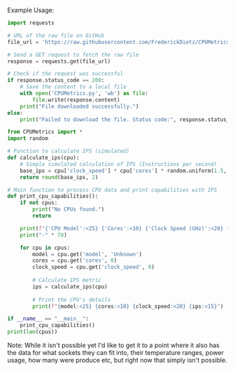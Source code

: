 Example Usage:


```py
import requests

# URL of the raw file on GitHub
file_url = 'https://raw.githubusercontent.com/FrederickDietz/CPUMetrics/main/CPUMetrics.py'

# Send a GET request to fetch the raw file
response = requests.get(file_url)

# Check if the request was successful
if response.status_code == 200:
    # Save the content to a local file
    with open('CPUMetrics.py', 'wb') as file:
        file.write(response.content)
    print("File downloaded successfully.")
else:
    print("Failed to download the file. Status code:", response.status_code)

from CPUMetrics import *
import random

# Function to calculate IPS (simulated)
def calculate_ips(cpu):
    # Simple simulated calculation of IPS (Instructions per second)
    base_ips = cpu['clock_speed'] * cpu['cores'] * random.uniform(1.5, 3.0)
    return round(base_ips, 2)

# Main function to process CPU data and print capabilities with IPS
def print_cpu_capabilities():
    if not cpus:
        print("No CPUs found.")
        return

    print(f"{'CPU Model':<25} {'Cores':<10} {'Clock Speed (GHz)':<20} {'IPS Metric':<15}")
    print("-" * 70)

    for cpu in cpus:
        model = cpu.get('model', 'Unknown')
        cores = cpu.get('cores', 0)
        clock_speed = cpu.get('clock_speed', 0)
        
        # Calculate IPS metric
        ips = calculate_ips(cpu)
        
        # Print the CPU's details
        print(f"{model:<25} {cores:<10} {clock_speed:<20} {ips:<15}")

if __name__ == "__main__":
    print_cpu_capabilities()
print(len(cpus))
```

Note:
While it isn't possible yet I'd like to get it to a point where it also has the data for what sockets they can fit into, their temperature ranges, power usage, how many were produce etc, but right now that simply isn't possible.










